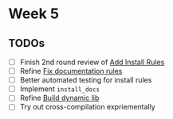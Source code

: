 Week 5
====

## TODOs
- [ ] Finish 2nd round review of [Add Install Rules](https://github.com/snowleopard/hadrian/pull/312)
- [ ] Refine [Fix documentation rules](https://github.com/snowleopard/hadrian/pull/324)
- [ ] Better automated testing for install rules
- [ ] Implement `install_docs`
- [ ] Refine [Build dynamic lib](https://github.com/snowleopard/hadrian/pull/325)
- [ ] Try out cross-compilation expriementally
